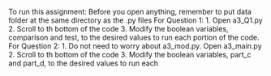 To run this assignment:
    Before you open anything, remember to put data folder at the same directory as the .py files
    For Question 1:
        1. Open a3_Q1.py
        2. Scroll to th bottom of the code
        3. Modify the boolean variables, comparison and test, to the desired values to run each portion of the code.
    For Question 2:
        1. Do not need to worry about a3_mod.py. Open a3_main.py
        2. Scroll to th bottom of the code
        3. Modify the boolean variables, part_c and part_d, to the desired values to run each
